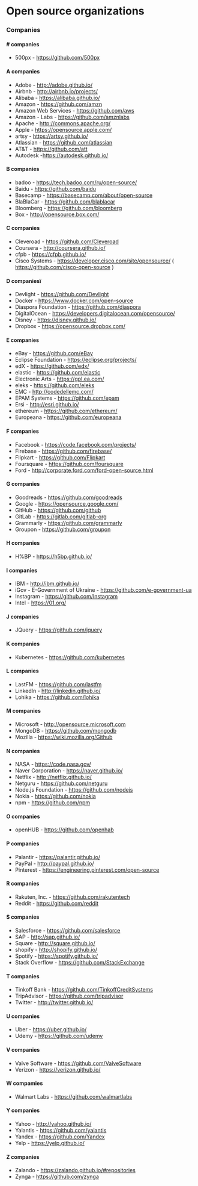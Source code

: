 # Open source organizations
### Companies

#### # companies
* 500px -  https://github.com/500px

#### A companies
* Adobe - http://adobe.github.io/
* Airbnb - http://airbnb.io/projects/
* Alibaba - https://alibaba.github.io/
* Amazon - https://github.com/amzn
* Amazon Web Services - https://github.com/aws
* Amazon - Labs - https://github.com/amznlabs
* Apache - http://commons.apache.org/
* Apple - https://opensource.apple.com/
* artsy - https://artsy.github.io/
* Atlassian - https://github.com/atlassian
* AT&T - https://github.com/att
* Autodesk -https://autodesk.github.io/

#### B companies
* badoo - https://tech.badoo.com/ru/open-source/
* Baidu - https://github.com/baidu
* Basecamp - https://basecamp.com/about/open-source
* BlaBlaCar - https://github.com/blablacar
* Bloomberg - https://github.com/bloomberg
* Box - http://opensource.box.com/

#### C companies
* Cleveroad - https://github.com/Cleveroad
* Coursera - http://coursera.github.io/
* cfpb - https://cfpb.github.io/
* Cisco Systems - https://developer.cisco.com/site/opensource/ ( https://github.com/cisco-open-source )

#### D companiesї
* Devlight - https://github.com/Devlight
* Docker - https://www.docker.com/open-source
* Diaspora Foundation - https://github.com/diaspora
* DigitalOcean - https://developers.digitalocean.com/opensource/
* Disney - https://disney.github.io/
* Dropbox - https://opensource.dropbox.com/

#### E companies
* eBay - https://github.com/eBay
* Eclipse Foundation - https://eclipse.org/projects/
* edX - https://github.com/edx/
* elastic - https://github.com/elastic
* Electronic Arts - https://gpl.ea.com/
* eleks - https://github.com/eleks
* EMC - http://codedellemc.com/
* EPAM Systems - https://github.com/epam
* Ersi - http://esri.github.io/
* ethereum - https://github.com/ethereum/
* Europeana - https://github.com/europeana

#### F companies
* Facebook - https://code.facebook.com/projects/
* Firebase - https://github.com/firebase/
* Flipkart - https://github.com/Flipkart
* Foursquare - https://github.com/foursquare
* Ford - http://corporate.ford.com/ford-open-source.html

#### G companies
* Goodreads - https://github.com/goodreads
* Google - https://opensource.google.com/
* GitHub - https://github.com/github
* GitLab - https://gitlab.com/gitlab-org
* Grammarly - https://github.com/grammarly
* Groupon - https://github.com/groupon

#### H companies
* H%BP - https://h5bp.github.io/

#### I companies
* IBM - http://ibm.github.io/
* iGov - E-Government of Ukraine - https://github.com/e-government-ua
* Instagram - https://github.com/Instagram
* Intel - https://01.org/

#### J companies
* JQuery - https://github.com/jquery

#### K companies
* Kubernetes - https://github.com/kubernetes

#### L companies
* LastFM - https://github.com/lastfm
* LinkedIn - http://linkedin.github.io/
* Lohika - https://github.com/lohika

#### M companies
* Microsoft - http://opensource.microsoft.com
* MongoDB - https://github.com/mongodb
* Mozilla - https://wiki.mozilla.org/Github

#### N companies
* NASA - https://code.nasa.gov/
* Naver Corporation - https://naver.github.io/
* Netflix - http://netflix.github.io/
* Netguru - https://github.com/netguru
* Node.js Foundation - https://github.com/nodejs
* Nokia - https://github.com/nokia
* npm - https://github.com/npm

#### O companies
* openHUB - https://github.com/openhab

#### P companies
* Palantir - https://palantir.github.io/
* PayPal - http://paypal.github.io/
* Pinterest - https://engineering.pinterest.com/open-source

#### R companies
* Rakuten, Inc. - https://github.com/rakutentech
* Reddit - https://github.com/reddit

#### S companies
* Salesforce - https://github.com/salesforce
* SAP - http://sap.github.io/
* Square - http://square.github.io/
* shopify - http://shopify.github.io/
* Spotify - https://spotify.github.io/
* Stack Overflow - https://github.com/StackExchange

#### T companies
* Tinkoff Bank - https://github.com/TinkoffCreditSystems
* TripAdvisor - https://github.com/tripadvisor
* Twitter - http://twitter.github.io/

#### U companies
* Uber - https://uber.github.io/
* Udemy - https://github.com/udemy

#### V companies
* Valve Software - https://github.com/ValveSoftware
* Verizon - https://verizon.github.io/

#### W compamies
* Walmart Labs - https://github.com/walmartlabs

#### Y companies
* Yahoo - http://yahoo.github.io/
* Yalantis - https://github.com/yalantis
* Yandex - https://github.com/Yandex
* Yelp - https://yelp.github.io/

#### Z companies
* Zalando - https://zalando.github.io/#repositories
* Zynga - https://github.com/zynga

